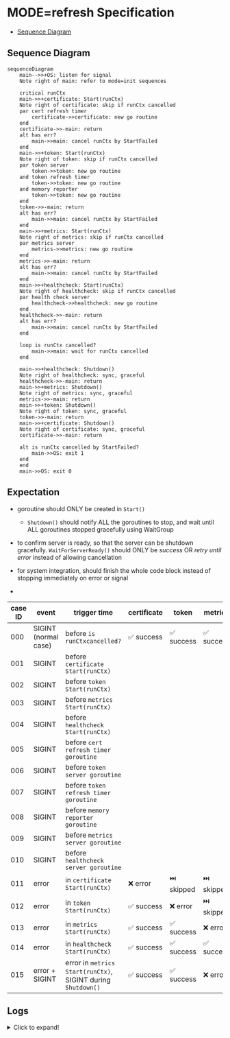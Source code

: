 # MODE=refresh Specification

- [Sequence Diagram](#sequence-diagram)

## Sequence Diagram

```mermaid
sequenceDiagram
    main-->>+OS: listen for signal
    Note right of main: refer to mode=init sequences

    critical runCtx
    main->>+certificate: Start(runCtx)
    Note right of certificate: skip if runCtx cancelled
    par cert refresh timer
        certificate->>certificate: new go routine
    end
    certificate->>-main: return
    alt has err?
        main->>main: cancel runCtx by StartFailed
    end
    main->>+token: Start(runCtx)
    Note right of token: skip if runCtx cancelled
    par token server
        token->>token: new go routine
    and token refresh timer
        token->>token: new go routine
    and memory reporter
        token->>token: new go routine
    end
    token->>-main: return
    alt has err?
        main->>main: cancel runCtx by StartFailed
    end
    main->>+metrics: Start(runCtx)
    Note right of metrics: skip if runCtx cancelled
    par metrics server
        metrics->>metrics: new go routine
    end
    metrics->>-main: return
    alt has err?
        main->>main: cancel runCtx by StartFailed
    end
    main->>+healthcheck: Start(runCtx)
    Note right of healthcheck: skip if runCtx cancelled
    par health check server
        healthcheck->>healthcheck: new go routine
    end
    healthcheck->>-main: return
    alt has err?
        main->>main: cancel runCtx by StartFailed
    end

    loop is runCtx cancelled?
        main->>main: wait for runCtx cancelled
    end

    main->>+healthcheck: Shutdown()
    Note right of healthcheck: sync, graceful
    healthcheck->>-main: return
    main->>+metrics: Shutdown()
    Note right of metrics: sync, graceful
    metrics->>-main: return
    main->>+token: Shutdown()
    Note right of token: sync, graceful
    token->>-main: return
    main->>+certificate: Shutdown()
    Note right of certificate: sync, graceful
    certificate->>-main: return

    alt is runCtx cancelled by StartFailed?
        main->>OS: exit 1
    end
    end
    main->>OS: exit 0
```

## Expectation

- goroutine should ONLY be created in `Start()`
  - `Shutdown()` should notify ALL the goroutines to stop, and wait until ALL goroutines stopped gracefully using WaitGroup

- to confirm server is ready, so that the server can be shutdown gracefully. `WaitForServerReady()` should ONLY be *success* OR *retry until error* instead of allowing cancellation 
- for system integration, should finish the whole code block instead of stopping immediately on error or signal
- 

| case ID | event                | trigger time                                         | certificate | token     | metrics   | healthcheck | ALL `Shutdown()` | exit code |
| ------- | -------------------- | ---------------------------------------------------- | ----------- | --------- | --------- | ----------- | ---------------- | --------- |
| 000     | SIGINT (normal case) | before `is runCtxcancelled?`                         | ✅ success   | ✅ success | ✅ success | ✅ success   | ✅ success        | 0         |
| 001     | SIGINT               | before `certificate Start(runCtx)`                   |             |           |           |             |                  |           |
| 002     | SIGINT               | before `token Start(runCtx)`                         |             |           |           |             |                  |           |
| 003     | SIGINT               | before `metrics Start(runCtx)`                       |             |           |           |             |                  |           |
| 004     | SIGINT               | before `healthcheck Start(runCtx)`                   |             |           |           |             |                  |           |
| 005     | SIGINT               | before `cert refresh timer goroutine`                |             |           |           |             |                  |           |
| 006     | SIGINT               | before `token server goroutine`                      |             |           |           |             |                  |           |
| 007     | SIGINT               | before `token refresh timer goroutine`               |             |           |           |             |                  |           |
| 008     | SIGINT               | before `memory reporter goroutine`                   |             |           |           |             |                  |           |
| 009     | SIGINT               | before `metrics server goroutine`                    |             |           |           |             |                  |           |
| 010     | SIGINT               | before `healthcheck server goroutine`                |             |           |           |             |                  |           |
| 011     | error                | in `certificate Start(runCtx)`                               | ❌ error     | ⏭️ skipped | ⏭️ skipped | ⏭️ skipped   | ✅ success        | 1         |
| 012     | error                | in `token Start(runCtx)`                                     | ✅ success   | ❌ error   | ⏭️ skipped | ⏭️ skipped   | ✅ success        | 1         |
| 013     | error                | in `metrics Start(runCtx)`                                   | ✅ success   | ✅ success | ❌ error   | ⏭️ skipped   | ✅ success        | 1         |
| 014     | error                | in `healthcheck Start(runCtx)`                               | ✅ success   | ✅ success | ✅ success | ❌ error     | ✅ success        | 1         |
| 015     | error + SIGINT       | error in `metrics Start(runCtx)`, SIGINT during `Shutdown()` | ✅ success   | ✅ success | ❌ error   | ⏭️ skipped   | ✅ success        | 1         |


## Logs

<details>
<summary>Click to expand!</summary>

### 000

```text
INFO[2024-03-14T11:22:55+09:00] Starting token provider server[:8880]
INFO[2024-03-14T11:22:55+09:00] Will refresh key[./.local/private.pem], cert[./.local/cert.pem] and certificates for roles[[user.wfan.provider:role.dummy-role]] with provider[], backup[read+write] and secret[] after 24h0m0s
INFO[2024-03-14T11:22:55+09:00] Received request: method[GET], endpoint[/], remoteAddr[127.0.0.1:64953] requestID[f4ee534f-8a39-4fa5-9c12-94f1eeb6354b]
WARNING[2024-03-14T11:22:55+09:00] Client error: while handling request with: X-Athenz-Domain[] X-Athenz-Role[], error[http headers not set: X-Athenz-Domain[] X-Athenz-Role[].]
INFO[2024-03-14T11:22:55+09:00] Response sent: statusCode[400], latency[140.917µs], requestID[f4ee534f-8a39-4fa5-9c12-94f1eeb6354b]
INFO[2024-03-14T11:22:55+09:00] Starting metrics exporter server[:9999]
INFO[2024-03-14T11:22:55+09:00] Will refresh tokens after 30m0s
WARN[0000] failed to parse "./.local/ca.pem": readlink ./.local/ca.pem: no such file or directory
WARNING[2024-03-14T11:22:55+09:00] Unable to confirm the server ready: Get "http://:9999": dial tcp :9999: connect: connection refused. Retrying in 5.796699685s
INFO[0000] 3 valid certificate(s) found in ".local/cert.pem"
INFO[0000] 2 valid certificate(s) found in ".local/user.wfan.provider_dummy-role.cert.pem"
INFO[0000] parsed 5 certificates (1 read failures)
level=info ts=2024-03-14T02:22:55.144Z caller=tls_config.go:313 msg="Listening on" address=[::]:9999
level=info ts=2024-03-14T02:22:55.144Z caller=tls_config.go:316 msg="TLS is disabled." http2=false address=[::]:9999
INFO[2024-03-14T11:23:00+09:00] Starting health check server[:9998]

INFO[2024-03-14T11:23:08+09:00] Received signal: interrupt
INFO[2024-03-14T11:23:08+09:00] Initiating shutdown by caused: received signal: interrupt ...
INFO[2024-03-14T11:23:08+09:00] Initiating shutdown of health check daemon ...
INFO[2024-03-14T11:23:08+09:00] Stopped health check server
INFO[2024-03-14T11:23:08+09:00] Initiating shutdown of metrics exporter daemon ...
INFO[2024-03-14T11:23:08+09:00] Stopped metrics exporter server
INFO[2024-03-14T11:23:08+09:00] Initiating shutdown of token provider daemon ...
INFO[2024-03-14T11:23:08+09:00] Delaying token provider server shutdown for 0s to shutdown gracefully ...
INFO[2024-03-14T11:23:08+09:00] Stopped memory reporter daemon
INFO[2024-03-14T11:23:08+09:00] Stopped token provider daemon
INFO[2024-03-14T11:23:08+09:00] Stopped token provider server
INFO[2024-03-14T11:23:08+09:00] Initiating shutdown of certificate provider daemon ...
INFO[2024-03-14T11:23:08+09:00] Stopped certificate provider daemon
INFO[2024-03-14T11:23:08+09:00] Shutdown completed!
Process 5378 has exited with status 0
```


### 011

```text
ERROR[2024-03-14T12:05:56+09:00] Error starting certificate provider: test error
INFO[2024-03-14T12:05:56+09:00] Skipped token provider start
INFO[2024-03-14T12:05:56+09:00] Skipped metrics exporter start
INFO[2024-03-14T12:05:56+09:00] Skipped health check start
INFO[2024-03-14T12:05:56+09:00] Will refresh key[./.local/private.pem], cert[./.local/cert.pem] and certificates for roles[[user.wfan.provider:role.dummy-role]] with provider[], backup[read+write] and secret[] after 24h0m0s
INFO[2024-03-14T12:05:56+09:00] Initiating shutdown by caused: start failed: test error ...
INFO[2024-03-14T12:05:56+09:00] Initiating shutdown of health check daemon ...
INFO[2024-03-14T12:05:56+09:00] Initiating shutdown of metrics exporter daemon ...
INFO[2024-03-14T12:05:56+09:00] Initiating shutdown of token provider daemon ...
INFO[2024-03-14T12:05:56+09:00] Initiating shutdown of certificate provider daemon ...
INFO[2024-03-14T12:05:56+09:00] Stopped certificate provider daemon
FATAL[2024-03-14T12:05:56+09:00] Start failed by caused: start failed: test error
Process 58436 has exited with status 1
```

### 012

```text
INFO[2024-03-14T12:15:38+09:00] Starting token provider server[:8880]        
INFO[2024-03-14T12:15:38+09:00] Will refresh key[./.local/private.pem], cert[./.local/cert.pem] and certificates for roles[[user.wfan.provider:role.dummy-role]] with provider[], backup[read+write] and secret[] after 24h0m0s 
INFO[2024-03-14T12:15:38+09:00] Received request: method[GET], endpoint[/], remoteAddr[127.0.0.1:50652] requestID[7a72f472-c10b-487d-afdb-31a966d64e4a] 
WARNING[2024-03-14T12:15:38+09:00] Client error: while handling request with: X-Athenz-Domain[] X-Athenz-Role[], error[http headers not set: X-Athenz-Domain[] X-Athenz-Role[].] 
INFO[2024-03-14T12:15:38+09:00] Response sent: statusCode[400], latency[115µs], requestID[7a72f472-c10b-487d-afdb-31a966d64e4a] 
ERROR[2024-03-14T12:15:38+09:00] Error starting token provider: test error    
INFO[2024-03-14T12:15:38+09:00] Skipped metrics exporter start               
INFO[2024-03-14T12:15:38+09:00] Skipped health check start                   
INFO[2024-03-14T12:15:38+09:00] Will refresh tokens after 30m0s              
INFO[2024-03-14T12:15:38+09:00] Initiating shutdown by caused: start failed: test error ... 
INFO[2024-03-14T12:15:38+09:00] Initiating shutdown of health check daemon ... 
INFO[2024-03-14T12:15:38+09:00] Initiating shutdown of metrics exporter daemon ... 
INFO[2024-03-14T12:15:38+09:00] Initiating shutdown of token provider daemon ... 
INFO[2024-03-14T12:15:38+09:00] Delaying token provider server shutdown for 0s to shutdown gracefully ... 
INFO[2024-03-14T12:15:38+09:00] Stopped memory reporter daemon               
INFO[2024-03-14T12:15:38+09:00] Stopped token provider daemon                
INFO[2024-03-14T12:15:38+09:00] Stopped token provider server                
INFO[2024-03-14T12:15:38+09:00] Initiating shutdown of certificate provider daemon ... 
INFO[2024-03-14T12:15:38+09:00] Stopped certificate provider daemon          
FATAL[2024-03-14T12:15:38+09:00] Start failed by caused: start failed: test error 
Process 58436 has exited with status 1
```

### 013

```text
INFO[2024-03-14T12:23:53+09:00] Starting token provider server[:8880]        
INFO[2024-03-14T12:23:53+09:00] Will refresh key[./.local/private.pem], cert[./.local/cert.pem] and certificates for roles[[user.wfan.provider:role.dummy-role]] with provider[], backup[read+write] and secret[] after 24h0m0s 
INFO[2024-03-14T12:23:53+09:00] Received request: method[GET], endpoint[/], remoteAddr[127.0.0.1:50907] requestID[3db1c933-78bb-4625-992f-8dbc7486c7f4] 
WARNING[2024-03-14T12:23:53+09:00] Client error: while handling request with: X-Athenz-Domain[] X-Athenz-Role[], error[http headers not set: X-Athenz-Domain[] X-Athenz-Role[].] 
INFO[2024-03-14T12:23:53+09:00] Response sent: statusCode[400], latency[105.667µs], requestID[3db1c933-78bb-4625-992f-8dbc7486c7f4] 
INFO[2024-03-14T12:23:53+09:00] Starting metrics exporter server[:9999]      
INFO[2024-03-14T12:23:53+09:00] Will refresh tokens after 30m0s              
WARN[0000] failed to parse "./.local/ca.pem": readlink ./.local/ca.pem: no such file or directory 
WARNING[2024-03-14T12:23:53+09:00] Unable to confirm the server ready: Get "http://:9999": dial tcp :9999: connect: connection refused. Retrying in 5.81320865s 
INFO[0000] 3 valid certificate(s) found in ".local/cert.pem" 
INFO[0000] 2 valid certificate(s) found in ".local/user.wfan.provider_dummy-role.cert.pem" 
INFO[0000] parsed 5 certificates (1 read failures)      
level=info ts=2024-03-14T03:23:53.185Z caller=tls_config.go:313 msg="Listening on" address=[::]:9999
level=info ts=2024-03-14T03:23:53.185Z caller=tls_config.go:316 msg="TLS is disabled." http2=false address=[::]:9999
ERROR[2024-03-14T12:23:59+09:00] Error starting metrics exporter: test error  
INFO[2024-03-14T12:23:59+09:00] Skipped health check start                   
INFO[2024-03-14T12:23:59+09:00] Initiating shutdown by caused: start failed: test error ... 
INFO[2024-03-14T12:23:59+09:00] Initiating shutdown of health check daemon ... 
INFO[2024-03-14T12:23:59+09:00] Initiating shutdown of metrics exporter daemon ... 
INFO[2024-03-14T12:23:59+09:00] Stopped metrics exporter server              
INFO[2024-03-14T12:23:59+09:00] Initiating shutdown of token provider daemon ... 
INFO[2024-03-14T12:23:59+09:00] Delaying token provider server shutdown for 0s to shutdown gracefully ... 
INFO[2024-03-14T12:23:59+09:00] Stopped token provider server                
INFO[2024-03-14T12:23:59+09:00] Stopped token provider daemon                
INFO[2024-03-14T12:23:59+09:00] Stopped memory reporter daemon               
INFO[2024-03-14T12:23:59+09:00] Initiating shutdown of certificate provider daemon ... 
INFO[2024-03-14T12:23:59+09:00] Stopped certificate provider daemon          
FATAL[2024-03-14T12:23:59+09:00] Start failed by caused: start failed: test error 
Process 58436 has exited with status 1
```

### 014

```text
INFO[2024-03-14T12:29:21+09:00] Starting token provider server[:8880]        
INFO[2024-03-14T12:29:21+09:00] Will refresh key[./.local/private.pem], cert[./.local/cert.pem] and certificates for roles[[user.wfan.provider:role.dummy-role]] with provider[], backup[read+write] and secret[] after 24h0m0s 
INFO[2024-03-14T12:29:21+09:00] Received request: method[GET], endpoint[/], remoteAddr[127.0.0.1:51107] requestID[ee635ce5-9a31-4fa8-ab92-70d7b108cfe5] 
WARNING[2024-03-14T12:29:21+09:00] Client error: while handling request with: X-Athenz-Domain[] X-Athenz-Role[], error[http headers not set: X-Athenz-Domain[] X-Athenz-Role[].] 
INFO[2024-03-14T12:29:21+09:00] Response sent: statusCode[400], latency[70.458µs], requestID[ee635ce5-9a31-4fa8-ab92-70d7b108cfe5] 
INFO[2024-03-14T12:29:21+09:00] Starting metrics exporter server[:9999]      
INFO[2024-03-14T12:29:21+09:00] Will refresh tokens after 30m0s              
WARN[0000] failed to parse "./.local/ca.pem": readlink ./.local/ca.pem: no such file or directory 
WARNING[2024-03-14T12:29:21+09:00] Unable to confirm the server ready: Get "http://:9999": dial tcp :9999: connect: connection refused. Retrying in 7.435181037s 
INFO[0000] 3 valid certificate(s) found in ".local/cert.pem" 
INFO[0000] 2 valid certificate(s) found in ".local/user.wfan.provider_dummy-role.cert.pem" 
INFO[0000] parsed 5 certificates (1 read failures)      
level=info ts=2024-03-14T03:29:21.823Z caller=tls_config.go:313 msg="Listening on" address=[::]:9999
level=info ts=2024-03-14T03:29:21.823Z caller=tls_config.go:316 msg="TLS is disabled." http2=false address=[::]:9999
INFO[2024-03-14T12:29:29+09:00] Starting health check server[:9998]          
ERROR[2024-03-14T12:29:29+09:00] Error starting health check: test error      
INFO[2024-03-14T12:29:29+09:00] Initiating shutdown by caused: start failed: test error ... 
INFO[2024-03-14T12:29:29+09:00] Initiating shutdown of health check daemon ... 
INFO[2024-03-14T12:29:29+09:00] Stopped health check server                  
INFO[2024-03-14T12:29:29+09:00] Initiating shutdown of metrics exporter daemon ... 
INFO[2024-03-14T12:29:29+09:00] Stopped metrics exporter server              
INFO[2024-03-14T12:29:29+09:00] Initiating shutdown of token provider daemon ... 
INFO[2024-03-14T12:29:29+09:00] Delaying token provider server shutdown for 0s to shutdown gracefully ... 
INFO[2024-03-14T12:29:29+09:00] Stopped token provider daemon                
INFO[2024-03-14T12:29:29+09:00] Stopped token provider server                
INFO[2024-03-14T12:29:29+09:00] Stopped memory reporter daemon               
INFO[2024-03-14T12:29:29+09:00] Initiating shutdown of certificate provider daemon ... 
INFO[2024-03-14T12:29:29+09:00] Stopped certificate provider daemon          
FATAL[2024-03-14T12:29:29+09:00] Start failed by caused: start failed: test error
Process 58436 has exited with status 1
```

### 015

```text
INFO[2024-03-14T12:32:03+09:00] Starting token provider server[:8880]        
INFO[2024-03-14T12:32:03+09:00] Will refresh key[./.local/private.pem], cert[./.local/cert.pem] and certificates for roles[[user.wfan.provider:role.dummy-role]] with provider[], backup[read+write] and secret[] after 24h0m0s 
WARNING[2024-03-14T12:32:03+09:00] Unable to confirm the server ready: Get "http://:8880": dial tcp :8880: connect: connection refused. Retrying in 3.810165873s 
INFO[2024-03-14T12:32:07+09:00] Received request: method[GET], endpoint[/], remoteAddr[127.0.0.1:51207] requestID[d70254a7-d035-4180-9b31-9233204561ed] 
WARNING[2024-03-14T12:32:07+09:00] Client error: while handling request with: X-Athenz-Domain[] X-Athenz-Role[], error[http headers not set: X-Athenz-Domain[] X-Athenz-Role[].] 
INFO[2024-03-14T12:32:07+09:00] Response sent: statusCode[400], latency[444.167µs], requestID[d70254a7-d035-4180-9b31-9233204561ed] 
INFO[2024-03-14T12:32:07+09:00] Starting metrics exporter server[:9999]      
INFO[2024-03-14T12:32:07+09:00] Will refresh tokens after 30m0s              
WARNING[2024-03-14T12:32:07+09:00] Unable to confirm the server ready: Get "http://:9999": dial tcp :9999: connect: connection refused. Retrying in 3.652885774s 
WARN[0004] failed to parse "./.local/ca.pem": readlink ./.local/ca.pem: no such file or directory 
INFO[0004] 3 valid certificate(s) found in ".local/cert.pem" 
INFO[0004] 2 valid certificate(s) found in ".local/user.wfan.provider_dummy-role.cert.pem" 
INFO[0004] parsed 5 certificates (1 read failures)      
level=info ts=2024-03-14T03:32:07.135Z caller=tls_config.go:313 msg="Listening on" address=[::]:9999
level=info ts=2024-03-14T03:32:07.135Z caller=tls_config.go:316 msg="TLS is disabled." http2=false address=[::]:9999
ERROR[2024-03-14T12:32:10+09:00] Error starting metrics exporter: test error  
INFO[2024-03-14T12:32:10+09:00] Skipped health check start                   
INFO[2024-03-14T12:32:10+09:00] Initiating shutdown by caused: start failed: test error ... 
INFO[2024-03-14T12:32:10+09:00] Received signal: interrupt                   
INFO[2024-03-14T12:32:11+09:00] Initiating shutdown of health check daemon ... 
INFO[2024-03-14T12:32:11+09:00] Initiating shutdown of metrics exporter daemon ... 
INFO[2024-03-14T12:32:11+09:00] Stopped metrics exporter server              
INFO[2024-03-14T12:32:11+09:00] Initiating shutdown of token provider daemon ... 
INFO[2024-03-14T12:32:11+09:00] Delaying token provider server shutdown for 0s to shutdown gracefully ... 
INFO[2024-03-14T12:32:11+09:00] Stopped token provider daemon                
INFO[2024-03-14T12:32:11+09:00] Stopped memory reporter daemon               
INFO[2024-03-14T12:32:11+09:00] Stopped token provider server                
INFO[2024-03-14T12:32:11+09:00] Initiating shutdown of certificate provider daemon ... 
INFO[2024-03-14T12:32:11+09:00] Stopped certificate provider daemon          
FATAL[2024-03-14T12:32:11+09:00] Start failed by caused: start failed: test error 
```

</details>
